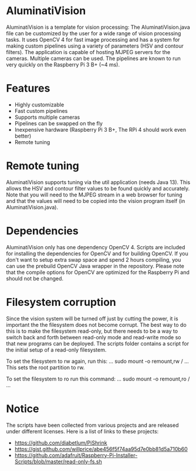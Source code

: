 # AluminatiVision

AluminatiVision is a template for vision processing: The AluminatiVision.java file can be customized by the user for a wide range of vision processing tasks.  It uses OpenCV 4 for fast image processing and has a system for making custom pipelines using a variety of parameters (HSV and contour filters).  The application is capable of hosting MJPEG servers for the cameras.  Multiple cameras can be used.  The pipelines are known to run very quickly on the Raspberry Pi 3 B+ (~4 ms).

# Features
 - Highly customizable
 - Fast custom pipelines
 - Supports multiple cameras
 - Pipelines can be swapped on the fly
 - Inexpensive hardware (Raspberry Pi 3 B+, The RPi 4 should work even better)
 - Remote tuning
 
# Remote tuning
AluminatiVision supports tuning via the util application (needs Java 13).  This allows the HSV and contour filter values to be found quickly and accurately.  Note that you will need to the MJPEG stream in a web browser for tuning and that the values will need to be copied into the vision program itself (in AluminatiVision.java).
 
# Dependencies
AluminatiVision only has one dependency OpenCV 4.  Scripts are included for installing the dependencies for OpenCV and for building OpenCV.  If you don't want to setup extra swap space and spend 2 hours compiling, you can use the prebuild OpenCV Java wrapper in the repository.  Please note that the compile options for OpenCV are optimized for the Raspberry Pi and should not be changed.

# Filesystem corruption
Since the vision system will be turned off just by cutting the power, it is important the the filesystem does not become corrupt.  The best way to do this is to make the filesystem read-only, but there needs to be a way to switch back and forth between read-only mode and read-write mode so that new programs can be deployed.  The scripts folder contains a script for the initial setup of a read-only filesystem.

To set the filesystem to rw again, run this:
...
 sudo mount -o remount,rw /
...
This sets the root partition to rw.

To set the filesystem to ro run this command:
...
 sudo mount -o remount,ro /
...

# Notice
The scripts have been collected from various projects and are released under different licenses.  Here is a list of links to these projects:

 - https://github.com/diabetlum/PiShrink
 - https://gist.github.com/willprice/abe456f5f74aa95d7e0bb81d5a710b60
 - https://github.com/adafruit/Raspberry-Pi-Installer-Scripts/blob/master/read-only-fs.sh
